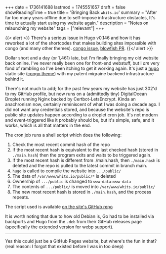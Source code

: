 +++
date = 1736141688
lastmod = 1745551657
draft = false
showReadingTime = true
title = 'Bringing Back `whits.io`'
summary = "After far too many years offline due to self-impose infrastructure obstacles, It's time to actually start using my website again."
description = "Notes on relaunching my website"
tags = ["relevant"]
+++

{{< alert >}}
There's a serious issue in Hugo v0.146 and how it has reworked a lot of the shortcodes that makes building sites impossible with congo (and many other themes). [congo issue](https://github.com/jpanther/congo/issues/1049), [blowfish PR](https://github.com/nunocoracao/blowfish/pull/2055).
{{</ alert >}}

Dollar short and a day (or 1,461) late, but I'm finally bringing my old website back online. I've never really been one for front-end webstuff, but I *am* very fond of rambling so I've been itching to get it working again. It's just a [hugo](https://gohugo.io) static site ([congo theme](https://jpanther.github.io/congo/)) with my patent migraine backend infrastructure behind it.

There's not much to add; for the past few years my website has just 302'd to my GitHub profile, but now runs on a (admittedly tiny) DigitalOcean Droplet running Nginx backed by Certbot-LetsEncrypt. Kinda an anachronism now, certainly reminiscent of what I was doing a decade ago. I did not want any credentials stored, and because the website's repo is public site updates happen according to a droplet cron job. It's not modern and event-triggered like it probably should be, but it's simple, safe, and it works, which is all that matters in the end.

The cron job runs a shell script which does the following:

1. Check the most recent commit hash of the repo
2. If the most recent hash is equivalent to the last checked hash (stored in `./main.hash`) then the program exits and waits to be triggered again.
3. If the most recent hash is different from ./main.hash, then `./main.hash` is deleted and the repo is pulled to the latest commit in branch main.
4. `hugo` is called to compile the website into `.../public/`
5. The data of `/var/www/whits.io/public/*` is deleted
6. Ownership of `.../public` is changed to `www-data:www-data`
7. The contents of `.../public/` is moved into `/var/www/whits.io/public/`
8. The new most recent hash is stored in `./main.hash`, and the process repeats.

The script used is available [on the site's GitHub repo](https://github.com/whit-colm/whitsio/blob/main/refresh.sh)

It is worth noting that due to how old Debian is, Go had to be installed via backports and Hugo from the `.deb` from their GitHub releases page (specifically the extended version for webp support).

---

Yes this could just be a GitHub Pages website, but where's the fun in that? (real reason: I forgot that existed before I was in too deep)